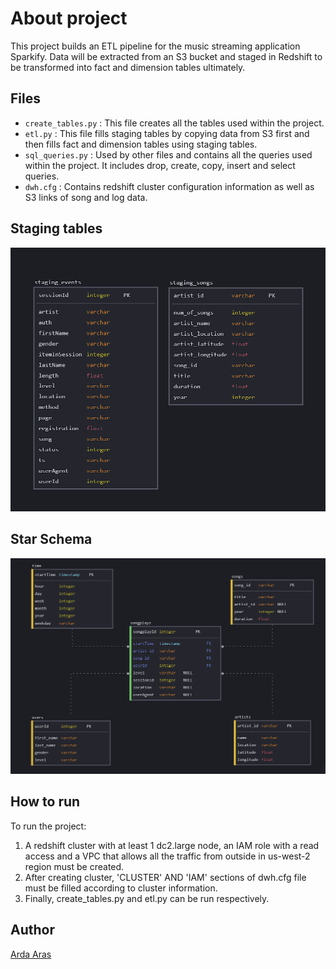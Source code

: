 # About project

This project builds an ETL pipeline for the music streaming application Sparkify. Data will be extracted from an S3 bucket and staged in Redshift to be transformed into fact and dimension tables ultimately. 

## Files

+ `create_tables.py` : This file creates all the tables used within the project.
+ `etl.py`           : This file fills staging tables by copying data from S3 first and then fills fact and dimension tables using staging tables.
+ `sql_queries.py`   : Used by other files and contains all the queries used within the project. It includes drop, create, copy, insert and select queries.
+ `dwh.cfg`          : Contains redshift cluster configuration information as well as S3 links of song and log data.

## Staging tables

![staging_tables](staging_tables.png)

## Star Schema

![star schema](star_schema.png)


## How to run

To run the project:

1. A redshift cluster with at least 1 dc2.large node, an IAM role with a read access and a VPC that allows all the traffic from outside in us-west-2 region must be created.
2. After creating cluster, 'CLUSTER' AND 'IAM' sections of dwh.cfg file must be filled according to cluster information.
3. Finally, create_tables.py and etl.py can be run respectively.

## Author

[Arda Aras](https://www.linkedin.com/in/arda-aras/)
